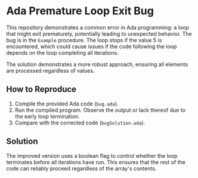 # Ada Premature Loop Exit Bug

This repository demonstrates a common error in Ada programming: a loop that might exit prematurely, potentially leading to unexpected behavior. The bug is in the `Example` procedure. The loop stops if the value 5 is encountered, which could cause issues if the code following the loop depends on the loop completing all iterations. 

The solution demonstrates a more robust approach, ensuring all elements are processed regardless of values.

## How to Reproduce

1. Compile the provided Ada code (`bug.ada`).
2. Run the compiled program. Observe the output or lack thereof due to the early loop termination.
3. Compare with the corrected code (`bugSolution.ada`).

## Solution

The improved version uses a boolean flag to control whether the loop terminates before all iterations have run.  This ensures that the rest of the code can reliably proceed regardless of the array's contents.